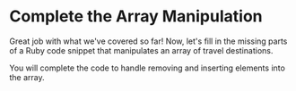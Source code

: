 # Complete the Array Manipulation

Great job with what we've covered so far! Now, let's fill in the missing parts of a Ruby code snippet that manipulates an array of travel destinations.

You will complete the code to handle removing and inserting elements into the array.
